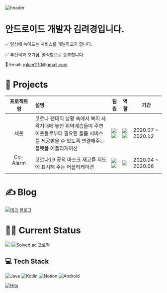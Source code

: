 ![header](https://capsule-render.vercel.app/api?type=waving&color=gradient&height=150&section=header&text=Hello,%20I'm%20Sia!&fontSize=80&fontAlign=65)

# 안드로이드 개발자 김려경입니다.
✅ 일상에 녹아드는 서비스를 개발하고자 합니다.

✅ 추진력과 호기심, 솔직함으로 승부합니다. 

💌  Email: rgkim1110@gmail.com



# 🎢 Projects 
| 프로젝트명  | 설명   | 팀원     | 역할      | 기간              |
| :-----------------: | :------------------------------------------------------------ | ------------------------------------------------------------ | ------------------------------------------------------------ | ----------------- |
| 세웃       | 코로나 팬데믹 상황 속에서 복지 사각지대에 놓인 취약계층들이 주변 이웃들로부터 필요한 돌봄 서비스를 제공받을 수 있도록 연결해주는 플랫폼 어플리케이션 | <img src ="https://img.shields.io/badge/3-Android-%233DDC84?style=for-the-badge&logo=android" ><br /><img src ="https://img.shields.io/badge/2-Backend-%6DB33F?style=for-the-badge&logo=Spring" > | <img src ="https://img.shields.io/badge/-Team Leader-red?style=flat-square" ><br /><img src ="https://img.shields.io/badge/-Android-%233DDC84?style=for-the-badge" > | 2020.07 ~ 2020.12 |
| Co-Alarm  &nbsp;&nbsp;&nbsp;&nbsp;&nbsp;&nbsp;&nbsp;&nbsp;&nbsp;&nbsp;&nbsp;&nbsp;&nbsp;| 코로나19 공적 마스크 재고를 지도에 표시해 주는 어플리케이션  | <img src ="https://img.shields.io/badge/4-Android-%233DDC84?style=for-the-badge&logo=android" ><br /><img src ="https://img.shields.io/badge/1-iOS-F05138?style=for-the-badge&logo=Swift" > | <img src ="https://img.shields.io/badge/-Android-%233DDC84?style=for-the-badge" > | 2020.04 ~ 2020.06 |

# ✍ Blog
[![테크 블로그](https://img.shields.io/badge/TechBlog-black?style=for-the-badge&logo=Tistory&logoColor=white)](https://dev-sia.tistory.com/)

<!-- BLOG-POST-LIST:START -->
<!-- BLOG-POST-LIST:END -->

# 🤸‍♂️ Current Status

![](https://github-readme-streak-stats.herokuapp.com/?user=Amazansia&theme=gruvbox&hide_border=false) [![Solved.ac
프로필](http://mazassumnida.wtf/api/v2/generate_badge?boj=rgkim1110)](https://solved.ac/rgkim1110) 


## 💻 Tech Stack

![Java](https://img.shields.io/badge/java-%23ED8B00.svg?style=for-the-badge&logo=java&logoColor=white) ![Kotlin](https://img.shields.io/badge/kotlin-%230095D5.svg?style=for-the-badge&logo=kotlin&logoColor=white) ![Notion](https://img.shields.io/badge/Notion-%23000000.svg?style=for-the-badge&logo=notion&logoColor=white) ![Android](https://img.shields.io/badge/Android-%233DDC84?style=for-the-badge&logo=Android&logoColor=white)


[![Hits](https://hits.seeyoufarm.com/api/count/incr/badge.svg?url=https%3A%2F%2Fgithub.com%2FAmazansia&count_bg=%2379C83D&title_bg=%23555555&icon=&icon_color=%23E7E7E7&title=visited&edge_flat=false)](https://hits.seeyoufarm.com) <br />
